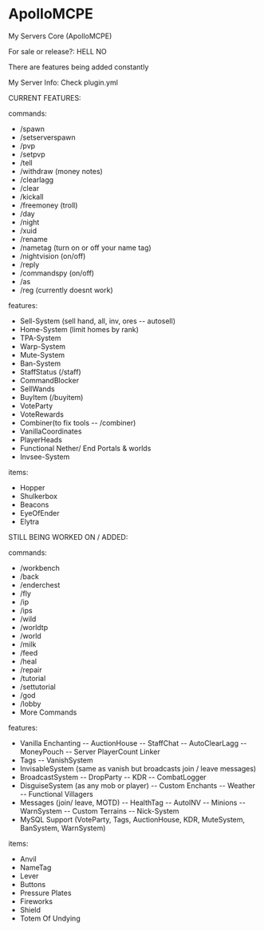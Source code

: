 # ApolloMCPE

My Servers Core (ApolloMCPE)

For sale or release?: HELL NO

There are features being added constantly 

My Server Info: Check plugin.yml 

CURRENT FEATURES: 

commands: 
- /spawn 
- /setserverspawn
- /pvp
- /setpvp
- /tell
- /withdraw (money notes)
- /clearlagg
- /clear
- /kickall
- /freemoney (troll)
- /day
- /night
- /xuid
- /rename
- /nametag (turn on or off your name tag)
- /nightvision (on/off)
- /reply
- /commandspy (on/off) 
- /as
- /reg (currently doesnt work)

features:

- Sell-System (sell hand, all, inv, ores -- autosell)
- Home-System (limit homes by rank)
- TPA-System
- Warp-System
- Mute-System
- Ban-System
- StaffStatus (/staff)
- CommandBlocker
- SellWands
- BuyItem (/buyitem)
- VoteParty
- VoteRewards
- Combiner(to fix tools -- /combiner)
- VanillaCoordinates
- PlayerHeads
- Functional Nether/ End Portals & worlds
- Invsee-System

items: 

- Hopper
- Shulkerbox
- Beacons
- EyeOfEnder
- Elytra

STILL BEING WORKED ON / ADDED: 

commands: 
- /workbench 
- /back
- /enderchest
- /fly
- /ip
- /ips
- /wild
- /worldtp
- /world
- /milk 
- /feed
- /heal
- /repair
- /tutorial
- /settutorial
- /god
- /lobby
- More Commands

features: 
- Vanilla Enchanting
-- AuctionHouse
-- StaffChat
-- AutoClearLagg
-- MoneyPouch
-- Server PlayerCount Linker
- Tags
-- VanishSystem
- InvisableSystem (same as vanish but broadcasts join / leave messages)
- BroadcastSystem
-- DropParty
-- KDR
-- CombatLogger
- DisguiseSystem (as any mob or player)
-- Custom Enchants
-- Weather 
-- Functional Villagers
- Messages (join/ leave, MOTD)
-- HealthTag
-- AutoINV
-- Minions
-- WarnSystem
-- Custom Terrains 
-- Nick-System
- MySQL Support (VoteParty, Tags, AuctionHouse, KDR, MuteSystem, BanSystem, WarnSystem)

items: 

- Anvil
- NameTag
- Lever
- Buttons
- Pressure Plates
- Fireworks
- Shield
- Totem Of Undying
